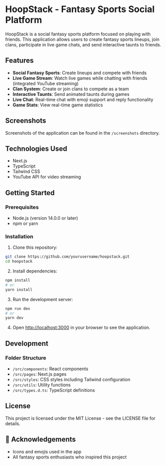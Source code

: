 # HoopStack - Fantasy Sports Social Platform

HoopStack is a social fantasy sports platform focused on playing with friends. This application allows users to create fantasy sports lineups, join clans, participate in live game chats, and send interactive taunts to friends.

## Features

- **Social Fantasy Sports**: Create lineups and compete with friends
- **Live Game Stream**: Watch live games while chatting with friends (integrated YouTube streaming)
- **Clan System**: Create or join clans to compete as a team
- **Interactive Taunts**: Send animated taunts during games
- **Live Chat**: Real-time chat with emoji support and reply functionality
- **Game Stats**: View real-time game statistics

## Screenshots

Screenshots of the application can be found in the `/screenshots` directory.

## Technologies Used

- Next.js
- TypeScript
- Tailwind CSS
- YouTube API for video streaming

## Getting Started

### Prerequisites

- Node.js (version 14.0.0 or later)
- npm or yarn

### Installation

1. Clone this repository:
```bash
git clone https://github.com/yourusername/hoopstack.git
cd hoopstack
```

2. Install dependencies:
```bash
npm install
# or
yarn install
```

3. Run the development server:
```bash
npm run dev
# or
yarn dev
```

4. Open [http://localhost:3000](http://localhost:3000) in your browser to see the application.

## Development

### Folder Structure

- `/src/components`: React components
- `/src/pages`: Next.js pages
- `/src/styles`: CSS styles including Tailwind configuration
- `/src/utils`: Utility functions
- `/src/types.d.ts`: TypeScript definitions

## License

This project is licensed under the MIT License - see the LICENSE file for details.

## 🙏 Acknowledgements

- Icons and emojis used in the app
- All fantasy sports enthusiasts who inspired this project 